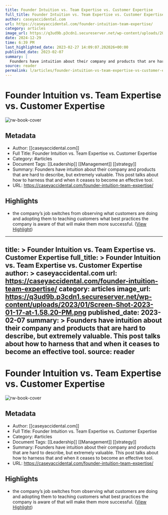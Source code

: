```yaml
---
title: Founder Intuition vs. Team Expertise vs. Customer Expertise
full_title: Founder Intuition vs. Team Expertise vs. Customer Expertise
author: caseyaccidental.com
url: https://caseyaccidental.com/founder-intuition-team-expertise/
category: articles
image_url: https://q3ud9b.p3cdn1.secureserver.net/wp-content/uploads/2023/01/Screen-Shot-2023-01-17-at-1.58.20-PM.png
date: 2024-12-29
time: 6:39 PM
last_highlighted_date: 2023-02-27 14:09:07.202026+00:00
published_date: 2023-02-07
summary: |
  Founders have intuition about their company and products that are hard to describe, but extremely valuable. This post talks about how to harness that and when it ceases to become an effective tool.
source: reader
permalink: l/articles/founder-intuition-vs-team-expertise-vs-customer-expertise
---
```

# Founder Intuition vs. Team Expertise vs. Customer Expertise

![rw-book-cover](https://q3ud9b.p3cdn1.secureserver.net/wp-content/uploads/2023/01/Screen-Shot-2023-01-17-at-1.58.20-PM.png)

## Metadata
- Author: [[caseyaccidental.com]]
- Full Title: Founder Intuition vs. Team Expertise vs. Customer Expertise
- Category: #articles
- Document Tags: [[Leadership]] [[Management]] [[strategy]] 
- Summary: Founders have intuition about their company and products that are hard to describe, but extremely valuable. This post talks about how to harness that and when it ceases to become an effective tool.
- URL: https://caseyaccidental.com/founder-intuition-team-expertise/

## Highlights
- the company’s job switches from observing what customers are doing and adopting them to teaching customers what best practices the company is aware of that will make them more successful. ([View Highlight](https://read.readwise.io/read/01gt9jnkgdfhnwsdbtfefxybsa))


---
title: >
  Founder Intuition vs. Team Expertise vs. Customer Expertise
full_title: >
  Founder Intuition vs. Team Expertise vs. Customer Expertise
author: >
  caseyaccidental.com
url: https://caseyaccidental.com/founder-intuition-team-expertise/
category: articles
image_url: https://q3ud9b.p3cdn1.secureserver.net/wp-content/uploads/2023/01/Screen-Shot-2023-01-17-at-1.58.20-PM.png
published_date: 2023-02-07
summary: >
  Founders have intuition about their company and products that are hard to describe, but extremely valuable. This post talks about how to harness that and when it ceases to become an effective tool.
source: reader
---
# Founder Intuition vs. Team Expertise vs. Customer Expertise

![rw-book-cover](https://q3ud9b.p3cdn1.secureserver.net/wp-content/uploads/2023/01/Screen-Shot-2023-01-17-at-1.58.20-PM.png)

## Metadata
- Author: [[caseyaccidental.com]]
- Full Title: Founder Intuition vs. Team Expertise vs. Customer Expertise
- Category: #articles
- Document Tags: [[Leadership]] [[Management]] [[strategy]] 
- Summary: Founders have intuition about their company and products that are hard to describe, but extremely valuable. This post talks about how to harness that and when it ceases to become an effective tool.
- URL: https://caseyaccidental.com/founder-intuition-team-expertise/

## Highlights
- the company’s job switches from observing what customers are doing and adopting them to teaching customers what best practices the company is aware of that will make them more successful. ([View Highlight](https://read.readwise.io/read/01gt9jnkgdfhnwsdbtfefxybsa))


